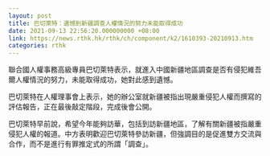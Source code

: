 ```yaml
---
layout: post
title: 巴切萊特：遺憾到新疆調查人權情況的努力未能取得成功
date: 2021-09-13 22:56:20.000000000 +08:00
link: https://news.rthk.hk/rthk/ch/component/k2/1610393-20210913.htm
categories: rthk
---
```


聯合國人權事務高級專員巴切萊特表示，就進入中國新疆地區調查是否有侵犯維吾爾人權情況的努力，未能取得成功，她對此感到遺憾。

巴切萊特在人權理事會上表示，她的辦公室就新疆被指出現嚴重侵犯人權而撰寫的評估報告，正在最後敲定階段，完成後會公開。

巴切萊特早前說，希望今年能夠訪華，包括到訪新疆地區，了解有關新疆被指嚴重侵犯人權的報道。中方表明歡迎巴切萊特參訪新疆，但強調目的是促進雙方交流與合作，而不是進行有罪推定式的所謂「調查」。
